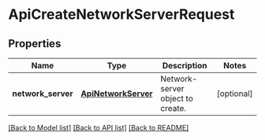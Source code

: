 # ApiCreateNetworkServerRequest

## Properties
Name | Type | Description | Notes
------------ | ------------- | ------------- | -------------
**network_server** | [**ApiNetworkServer**](ApiNetworkServer.md) | Network-server object to create. | [optional] 

[[Back to Model list]](../README.md#documentation-for-models) [[Back to API list]](../README.md#documentation-for-api-endpoints) [[Back to README]](../README.md)


